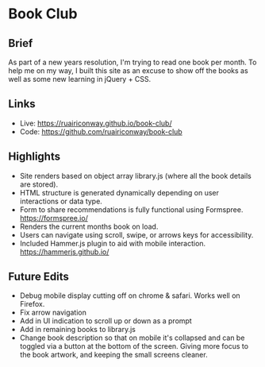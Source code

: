 # Book Club

## Brief
As part of a new years resolution, I'm trying to read one book per month. To help me on my way, I built this site as an excuse to show off the books as well as some new learning in jQuery + CSS.

## Links
- Live: https://ruairiconway.github.io/book-club/
- Code: https://github.com/ruairiconway/book-club

## Highlights
- Site renders based on object array library.js (where all the book details are stored).
- HTML structure is generated dynamically depending on user interactions or data type.
- Form to share recommendations is fully functional using Formspree. https://formspree.io/
- Renders the current months book on load.
- Users can navigate using scroll, swipe, or arrows keys for accessibility.
- Included Hammer.js plugin to aid with mobile interaction. https://hammerjs.github.io/

## Future Edits
- Debug mobile display cutting off on chrome & safari. Works well on Firefox.
- Fix arrow navigation
- Add in UI indication to scroll up or down as a prompt
- Add in remaining books to library.js
- Change book description so that on mobile it's collapsed and can be toggled via a button at the bottom of the screen. Giving more focus to the book artwork, and keeping the small screens cleaner.
